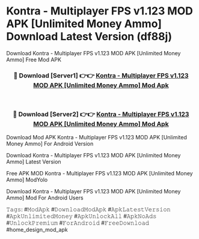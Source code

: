 # Kontra - Multiplayer FPS v1.123 MOD APK [Unlimited Money Ammo] Download Latest Version (df88j)
Download Kontra - Multiplayer FPS v1.123 MOD APK [Unlimited Money Ammo] Free Mod APK

<div align="center">
<h3>🔴 Download [Server1] 👉👉 <a href="https://apkcomod.com?title=Kontra_-_Multiplayer_FPS_v1.123_MOD_APK_[Unlimited_Money_Ammo]">Kontra - Multiplayer FPS v1.123 MOD APK [Unlimited Money Ammo] Mod Apk</a></h3><br>

<h3>🔴 Download [Server2] 👉👉 <a href="https://apkcomod.com?title=Kontra_-_Multiplayer_FPS_v1.123_MOD_APK_[Unlimited_Money_Ammo]">Kontra - Multiplayer FPS v1.123 MOD APK [Unlimited Money Ammo] Mod Apk</a></h3>
</div>


Download Mod APK Kontra - Multiplayer FPS v1.123 MOD APK [Unlimited Money Ammo] For Android Version

Download Kontra - Multiplayer FPS v1.123 MOD APK [Unlimited Money Ammo] Latest Version

Free APK MOD Kontra - Multiplayer FPS v1.123 MOD APK [Unlimited Money Ammo] ModYolo

Download Kontra - Multiplayer FPS v1.123 MOD APK [Unlimited Money Ammo] Mod For Android Users

𝚃𝚊𝚐𝚜: #𝙼𝚘𝚍𝙰𝚙𝚔 #𝙳𝚘𝚠𝚗𝚕𝚘𝚊𝚍𝙼𝚘𝚍𝙰𝚙𝚔 #𝙰𝚙𝚔𝙻𝚊𝚝𝚎𝚜𝚝𝚅𝚎𝚛𝚜𝚒𝚘𝚗 #𝙰𝚙𝚔𝚄𝚗𝚕𝚒𝚖𝚒𝚝𝚎𝚍𝙼𝚘𝚗𝚎𝚢 #𝙰𝚙𝚔𝚄𝚗𝚕𝚘𝚌𝚔𝙰𝚕𝚕 #𝙰𝚙𝚔𝙽𝚘𝙰𝚍𝚜 #𝚄𝚗𝚕𝚘𝚌𝚔𝙿𝚛𝚎𝚖𝚒𝚞𝚖 #𝙵𝚘𝚛𝙰𝚗𝚍𝚛𝚘𝚒𝚍 #𝙵𝚛𝚎𝚎𝙳𝚘𝚠𝚗𝚕𝚘𝚊𝚍 #home_design_mod_apk